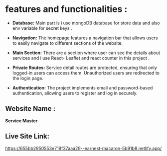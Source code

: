 # features and functionalities :

- **Database:** Main part is i use mongoDB database for store data and also env variable for secret keys .

- **Navigation:** The homepage features a navigation bar that allows users to easily navigate to different sections of the website.

- **Main Section:** There are a section where user can see the details about services and i use  React- Leaflet and react counter in this project .

- **Private Routes:** Service detail routes are protected, ensuring that only logged-in users can access them. Unauthorized users are redirected to the login page.

- **Authentication:** The project implements email and password-based authentication, allowing users to register and log in securely.

## Website Name :

**Service Master**

## Live Site Link:
https://655bb2950553e718f37aaa29--earnest-macaron-5b91b8.netlify.app/
 
